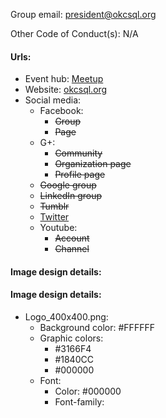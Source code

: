 Group email: president@okcsql.org

Other Code of Conduct(s): N/A 

#### Urls:
  - Event hub: [Meetup](https://www.meetup.com/OKCSQL/)
  - Website: [okcsql.org](http://okcsql.org) 
  - Social media:
    - Facebook:
      - ~~Group~~
      - ~~Page~~
    - G+:
      - ~~Community~~
      - ~~Organization page~~
      - ~~Profile page~~
    - ~~Google group~~
    - ~~LinkedIn group~~
    - ~~Tumblr~~
    - [Twitter](https://twitter.com/OkcSql)
    - Youtube:
      - ~~Account~~
      - ~~Channel~~

#### Image design details:
#### Image design details:
- Logo_400x400.png:
  - Background color: #FFFFFF
  - Graphic colors:
    - #3166F4
    - #1840CC
    - #000000
  - Font:
    - Color: #000000
    - Font-family: